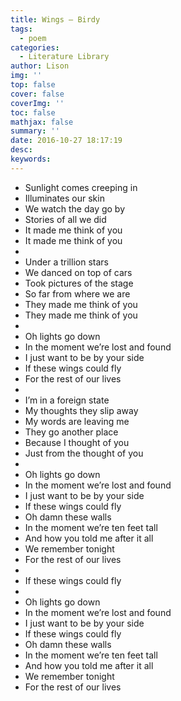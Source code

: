 ```yaml
---
title: Wings – Birdy
tags:
  - poem
categories:
  - Literature Library
author: Lison
img: ''
top: false
cover: false
coverImg: ''
toc: false
mathjax: false
summary: ''
date: 2016-10-27 18:17:19
desc:
keywords:
---
```



<!--more-->

- Sunlight comes creeping in
- Illuminates our skin
- We watch the day go by
- Stories of all we did
- It made me think of you
- It made me think of you
- 
- Under a trillion stars
- We danced on top of cars
- Took pictures of the stage
- So far from where we are
- They made me think of you
- They made me think of you
- 
- Oh lights go down
- In the moment we’re lost and found
- I just want to be by your side
- If these wings could fly
- For the rest of our lives
- 
- I’m in a foreign state
- My thoughts they slip away
- My words are leaving me
- They go another place
- Because I thought of you
- Just from the thought of you
- 
- Oh lights go down
- In the moment we’re lost and found
- I just want to be by your side
- If these wings could fly
- Oh damn these walls
- In the moment we’re ten feet tall
- And how you told me after it all
- We remember tonight
- For the rest of our lives
- 
- If these wings could fly
- 
- Oh lights go down
- In the moment we’re lost and found
- I just want to be by your side
- If these wings could fly
- Oh damn these walls
- In the moment we’re ten feet tall
- And how you told me after it all
- We remember tonight
- For the rest of our lives